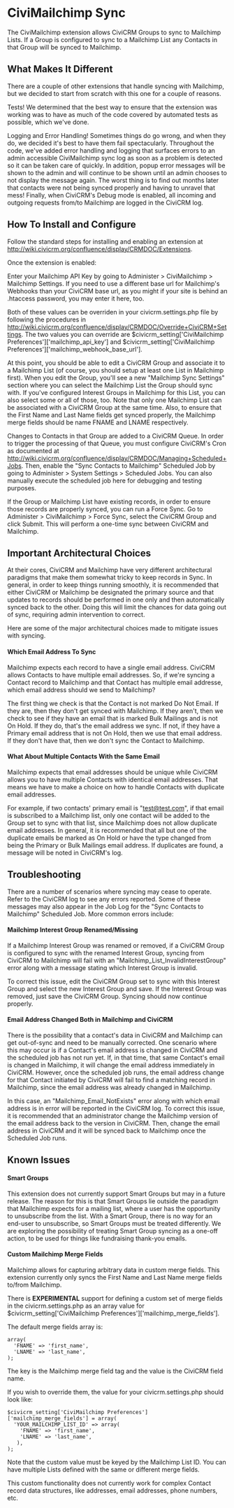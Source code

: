 CiviMailchimp Sync
==================

The CiviMailchimp extension allows CiviCRM Groups to sync to Mailchimp Lists. If a Group is configured to sync to a Mailchimp List any Contacts in that Group will be synced to Mailchimp. 

## What Makes It Different

There are a couple of other extensions that handle syncing with Mailchimp, but we decided to start from scratch with this one for a couple of reasons.

Tests! We determined that the best way to ensure that the extension was working was to have as much of the code covered by automated tests as possible, which we've done.

Logging and Error Handling! Sometimes things do go wrong, and when they do, we decided it's best to have them fail spectacularly. Throughout the code, we've added error handling and logging that surfaces errors to an admin accessible CiviMailchimp sync log as soon as a problem is detected so it can be taken care of quickly. In addition, popup error messages will be shown to the admin and will continue to be shown until an admin chooses to not display the message again. The worst thing is to find out months later that contacts were not being synced properly and having to unravel that mess! Finally, when CiviCRM's Debug mode is enabled, all incoming and outgoing requests from/to Mailchimp are logged in the CiviCRM log.

## How To Install and Configure

Follow the standard steps for installing and enabling an extension at http://wiki.civicrm.org/confluence/display/CRMDOC/Extensions.

Once the extension is enabled:

Enter your Mailchimp API Key by going to Administer > CiviMailchimp > Mailchimp Settings. If you need to use a different base url for Mailchimp's Webhooks than your CiviCRM base url, as you might if your site is behind an .htaccess password, you may enter it here, too. 

Both of these values can be overriden in your civicrm.settings.php file by following the procedures in http://wiki.civicrm.org/confluence/display/CRMDOC/Override+CiviCRM+Settings. The two values you can override are $civicrm_setting['CiviMailchimp Preferences']['mailchimp_api_key'] and $civicrm_setting['CiviMailchimp Preferences']['mailchimp_webhook_base_url'].

At this point, you should be able to edit a CiviCRM Group and associate it to a Mailchimp List (of course, you should setup at least one List in Mailchimp first). When you edit the Group, you'll see a new "Mailchimp Sync Settings" section where you can select the Mailchimp List the Group should sync with. If you've configured Interest Groups in Mailchimp for this List, you can also select some or all of those, too. Note that only one Mailchimp List can be associated with a CiviCRM Group at the same time. Also, to ensure that the First Name and Last Name fields get synced properly, the Mailchimp merge fields should be name FNAME and LNAME respectively.

Changes to Contacts in that Group are added to a CiviCRM Queue. In order to trigger the processing of that Queue, you must configure CiviCRM's Cron as documented at http://wiki.civicrm.org/confluence/display/CRMDOC/Managing+Scheduled+Jobs. Then, enable the "Sync Contacts to Mailchimp" Scheduled Job by going to Administer > System Settings > Scheduled Jobs. You can also manually execute the scheduled job here for debugging and testing purposes.

If the Group or Mailchimp List have existing records, in order to ensure those records are properly synced, you can run a Force Sync. Go to Administer > CiviMailchimp > Force Sync, select the CiviCRM Group and click Submit. This will perform a one-time sync between CiviCRM and Mailchimp.

## Important Architectural Choices

At their cores, CiviCRM and Mailchimp have very different architectural paradigms that make them somewhat tricky to keep records in Sync. In general, in order to keep things running smoothly, it is recommended that either CiviCRM or Mailchimp be designated the primary source and that updates to records should be performed in one only and then automatically synced back to the other. Doing this will limit the chances for data going out of sync, requiring admin intervention to correct.

Here are some of the major architectural choices made to mitigate issues with syncing.

#### Which Email Address To Sync

Mailchimp expects each record to have a single email address. CiviCRM allows Contacts to have multiple email addresses. So, if we're syncing a Contact record to Mailchimp and that Contact has multiple email addresse, which email address should we send to Mailchimp?

The first thing we check is that the Contact is not marked Do Not Email. If they are, then they don't get synced with Mailchimp. If they aren't, then we check to see if they have an email that is marked Bulk Mailings and is not On Hold. If they do, that's the email address we sync. If not, if they have a Primary email address that is not On Hold, then we use that email address. If they don't have that, then we don't sync the Contact to Mailchimp.

#### What About Multiple Contacts With the Same Email

Mailchimp expects that email addresses should be unique while CiviCRM allows you to have multiple Contacts with identical email addresses. That means we have to make a choice on how to handle Contacts with duplicate email addresses.

For example, if two contacts' primary email is "test@test.com", if that email is subscribed to a Mailchimp list, only one contact will be added to the Group set to sync with that list, since Mailchimp does not allow duplicate email addresses. In general, it is recommended that all but one of the duplicate emails be marked as On Hold or have the type changed from being the Primary or Bulk Mailings email address. If duplicates are found, a message will be noted in CiviCRM's log.

## Troubleshooting

There are a number of scenarios where syncing may cease to operate. Refer to
the CiviCRM log to see any errors reported. Some of these messages may also appear in the Job Log for the "Sync Contacts to Mailchimp" Scheduled Job. More common errors include: 

#### Mailchimp Interest Group Renamed/Missing

If a Mailchimp Interest Group was renamed or removed, if a CiviCRM Group is configured to sync with the renamed Interest Group, syncing from CiviCRM to Mailchimp will fail with an "Mailchimp_List_InvalidInterestGroup" error along with a message stating which Interest Group is invalid.

To correct this issue, edit the CiviCRM Group set to sync with this Interest Group and select the new Interest Group and save. If the Interest Group was removed, just save the CiviCRM Group. Syncing should now continue properly.

#### Email Address Changed Both in Mailchimp and CiviCRM

There is the possibility that a contact's data in CiviCRM and Mailchimp can get out-of-sync and need to be manually corrected. One scenario where this may occur is if a Contact's email address is changed in CiviCRM and the scheduled job has not run yet. If, in that time, that same Contact's email is changed in Mailchimp, it will change the email address immediately in CiviCRM. However, once the scheduled job runs, the email address change for that Contact initiated by CiviCRM will fail to find a matching record in Mailchimp, since the email address was already changed in Mailchimp. 

In this case, an "Mailchimp_Email_NotExists" error along with which email address is in error will be reported in the CiviCRM log. To correct this issue, it is recommended that an administrator change the Mailchimp version of the email address back to the version in CiviCRM. Then, change the email address in CiviCRM and it will be synced back to Mailchimp once the Scheduled Job runs.

## Known Issues

#### Smart Groups

This extension does not currently support Smart Groups but may in a future release. The reason for this is that Smart Groups lie outside the paradigm that Mailchimp expects for a mailing list, where a user has the opportunity to unsubscribe from the list. With a Smart Group, there is no way for an end-user to unsubscribe, so Smart Groups must be treated differently. We are exploring the possibility of treating Smart Group syncing as a one-off action, to be used for things like fundraising thank-you emails.

#### Custom Mailchimp Merge Fields

Mailchimp allows for capturing arbitrary data in custom merge fields. This extension currently only syncs the First Name and Last Name merge fields to/from Mailchimp. 

There is **EXPERIMENTAL** support for defining a custom set of merge fields in the civicrm.settings.php as an array value for $civicrm_setting['CiviMailchimp Preferences']['mailchimp_merge_fields'].

The default merge fields array is:

```
array(
  'FNAME' => 'first_name',
  'LNAME' => 'last_name',
);
```

The key is the Mailchimp merge field tag and the value is the CiviCRM field name.

If you wish to override them, the value for your civicrm.settings.php should look like:

```
$civicrm_setting['CiviMailchimp Preferences']['mailchimp_merge_fields'] = array(
  'YOUR_MAILCHIMP_LIST_ID' => array(
    'FNAME' => 'first_name',
    'LNAME' => 'last_name',
   ),
);
```

Note that the custom value must be keyed by the Mailchimp List ID. You can have multiple Lists defined with the same or different merge fields.

This custom functionality does not currently work for complex Contact record data structures, like addresses, email addresses, phone numbers, etc. 
